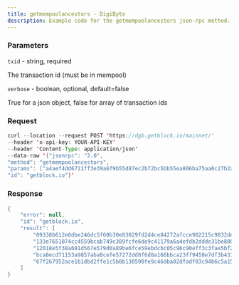 ```yaml
---
title: getmempoolancestors - DigiByte
description: Example code for the getmempoolancestors json-rpc method. Сomplete guide on how to use getmempoolancestors json-rpc in GetBlock.io Web3 documentation.
---
```


### Parameters


`txid` - string, required

The transaction id (must be in mempool)

`verbose` - boolean, optional, default=false

True for a json object, false for array of transaction ids

### Request

``` java
curl --location --request POST 'https://dgb.getblock.io/mainnet/' 
--header 'x-api-key: YOUR-API-KEY' 
--header 'Content-Type: application/json' 
--data-raw '{"jsonrpc": "2.0",
"method": "getmempoolancestors",
"params": ["a4aef4dd6721ff3e39a6f9b55d87ec2b72bc5bb55ea806ba75aa6c27b2a335df", null],
"id": "getblock.io"}'
```

###  Response

``` java
{
    "error": null,
    "id": "getblock.io",
    "result": [
        "09338b612e0dbe246dc5f60b30e83029fd2d4ce84272afcce902215c9832de1f",
        "133e7651074cc4559bcab749c389fcfe6de9c41179a6a4efdb2ddde31be80023",
        "12018e5f38a691d567e579d0a89be6fce59ebdcbc05c96c90eff3c3fae5bf225",
        "bca8ecd71153a9857aba8cefe57272dd8f6d8a166bbca23ff9458e7df3b43127",
        "67f267952ace1b1dbd2ffe1c5b0b130590fe9c46dba02dfadf03c94b6c5a1529"
    ]
}
```

